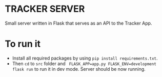 # TRACKER SERVER

Small server written in Flask that serves as an API to the Tracker App. 


# To run it 

 - Install all required packages by using `pip install requirements.txt`. 
 - Then `cd` to `src` folder and ` FLASK_APP=app.py FLASK_ENV=development flask run` to run it in dev mode. Server should be now running.
